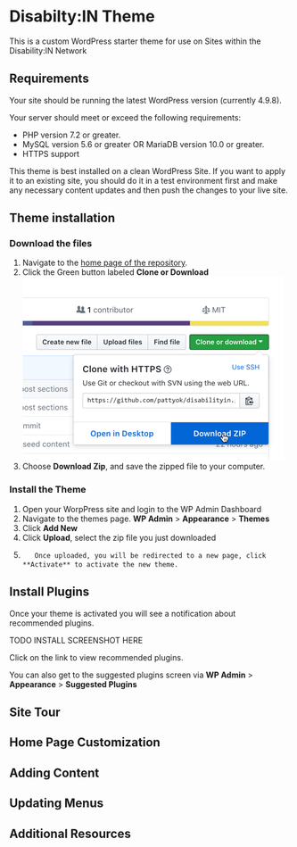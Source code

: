 # Disabilty:IN Theme

This is a custom WordPress starter theme for use on Sites within the Disability:IN Network

## Requirements

Your site should be running the latest WordPress version (currently 4.9.8).

Your server should meet or exceed the following requirements:

- PHP version 7.2 or greater.
- MySQL version 5.6 or greater OR MariaDB version 10.0 or greater.
- HTTPS support

This theme is best installed on a clean WordPress Site. If you want to apply it to an existing site, you should do it in a test environment first and make any necessary content updates and then push the changes to your live site.

## Theme installation

### Download the files

1.  Navigate to the [home page of the repository](https://github.com/pattyok/disabilityin).
2.  Click the Green button labeled **Clone or Download**
    ![Clone or Download Button](resources/download.png "Clone or Download")
3.  Choose **Download Zip**, and save the zipped file to your computer.

### Install the Theme

1.  Open your WorpPress site and login to the WP Admin Dashboard
2.  Navigate to the themes page. **WP Admin** > **Appearance** > **Themes**
3.  Click **Add New**
4.  Click **Upload**, select the zip file you just downloaded
5.        Once uploaded, you will be redirected to a new page, click **Activate** to activate the new theme.

## Install Plugins

Once your theme is activated you will see a notification about recommended plugins.

TODO INSTALL SCREENSHOT HERE

Click on the link to view recommended plugins.

You can also get to the suggested plugins screen via **WP Admin** > **Appearance** > **Suggested Plugins**

## Site Tour

## Home Page Customization

## Adding Content

## Updating Menus

## Additional Resources
